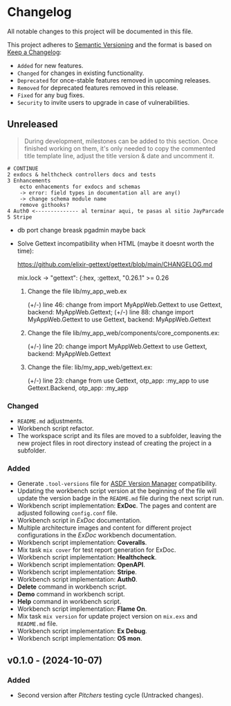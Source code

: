 <!-- markdownlint-disable MD024 -->
# Changelog

All notable changes to this project will be documented in this file.

This project adheres to [Semantic Versioning](https://semver.org/spec/v2.0.0.html) and the format is based on [Keep a Changelog](https://keepachangelog.com/en/1.0.0/):

- `Added` for new features.
- `Changed` for changes in existing functionality.
- `Deprecated` for once-stable features removed in upcoming releases.
- `Removed` for deprecated features removed in this release.
- `Fixed` for any bug fixes.
- `Security` to invite users to upgrade in case of vulnerabilities.

## Unreleased

> During development, milestones can be added to this section. Once finished working on them, it's only needed to copy the commented title template line, adjust the title version & date and uncomment it.
<!-- ## v0.0.0 - (0000-00-00) -->

    # CONTINUE
    2 exdocs & helthcheck controllers docs and tests
    3 Enhancements
        ecto enhacements for exdocs and schemas
        -> error: field types in documentation all are any() 
        -> change schema module name
        remove githooks?
    4 Auth0 <-------------- al terminar aqui, te pasas al sitio JayParcade
    5 Stripe
          

- db port change breask pgadmin maybe back
- Solve Gettext incompatibility when HTML (maybe it doesnt worth the time):
  
    <https://github.com/elixir-gettext/gettext/blob/main/CHANGELOG.md>

    mix.lock -> "gettext": {:hex, :gettext, "0.26.1" >= 0.26

    1. Change the file lib/my_app_web.ex

        (+/-) line 46: change from import MyAppWeb.Gettext to use Gettext, backend: MyAppWeb.Gettext;
        (+/-) line 88: change import MyAppWeb.Gettext to use Gettext, backend: MyAppWeb.Gettext

    2. Change the file lib/my_app_web/components/core_components.ex:

        (+/-) line 20: change import MyAppWeb.Gettext to use Gettext, backend: MyAppWeb.Gettext

    3. Change the file: lib/my_app_web/gettext.ex:

        (+/-) line 23: change from use Gettext, otp_app: :my_app to use Gettext.Backend, otp_app: :my_app

### Changed

- `README.md` adjustments.
- Workbench script refactor.
- The workspace script and its files are moved to a subfolder, leaving the new project files in root directory instead of creating the project in a subfolder.

### Added

- Generate `.tool-versions` file for [ASDF Version Manager](https://asdf-vm.com/) compatibility.
- Updating the workbench script version at the beginning of the file will update the version badge in the `README.md` file during the next script run.
- Workbench script implementation: **ExDoc**. The pages and content are adjusted following `config.conf` file.
- Workbench script in *ExDoc* documentation.
- Multiple architecture images and content for different project configurations in the *ExDoc* workbench documentation.
- Workbench script implementation: **Coveralls**.
- Mix task `mix cover` for test report generation for ExDoc.
- Workbench script implementation: **Healthcheck**.
- Workbench script implementation: **OpenAPI**.
- Workbench script implementation: **Stripe**.
- Workbench script implementation: **Auth0**.
- **Delete** command in workbench script.
- **Demo** command in workbench script.
- **Help** command in workbench script.
- Workbench script implementation: **Flame On**.
- Mix task `mix version` for update project version on `mix.exs` and `README.md` file.
- Workbench script implementation: **Ex Debug**.
- Workbench script implementation: **OS mon**.

## v0.1.0 - (2024-10-07)

### Added

- Second version after *Pitchers* testing cycle (Untracked changes).
